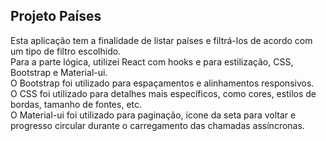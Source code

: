 <h2>Projeto Países</h2>
Esta aplicação tem a finalidade de listar países e filtrá-los de acordo com um tipo de filtro escolhido. <br/>
Para a parte lógica, utilizei React com hooks e para estilização, CSS, Bootstrap e Material-ui. <br />
O Bootstrap foi utilizado para espaçamentos e alinhamentos responsivos. <br />
O CSS foi utilizado para detalhes mais específicos, como cores, estilos de bordas, tamanho de fontes, etc. <br />
O Material-ui foi utilizado para paginação, ícone da seta para voltar e progresso circular durante o carregamento das chamadas assíncronas. <br />

